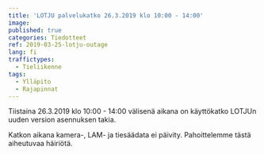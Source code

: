 ```yaml
---
title: 'LOTJU palvelukatko 26.3.2019 klo 10:00 - 14:00'
image: 
published: true
categories: Tiedotteet
ref: 2019-03-25-lotju-outage
lang: fi
traffictypes:
  - Tieliikenne
tags:
  - Ylläpito
  - Rajapinnat
---
```


Tiistaina 26.3.2019 klo 10:00 - 14:00 välisenä aikana on käyttökatko LOTJUn uuden version asennuksen takia. 

Katkon aikana kamera-, LAM- ja tiesäädata ei päivity. Pahoittelemme tästä aiheutuvaa häiriötä.
